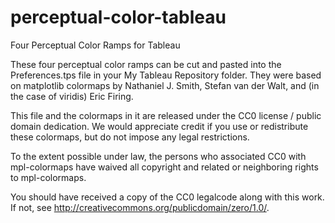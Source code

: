 # perceptual-color-tableau
Four Perceptual Color Ramps for Tableau

These four perceptual color ramps can be cut and pasted into
the Preferences.tps file in your My Tableau Repository folder.
They were based on matplotlib colormaps by Nathaniel J. Smith, Stefan van der Walt,
and (in the case of viridis) Eric Firing.

This file and the colormaps in it are released under the CC0 license /
public domain dedication. We would appreciate credit if you use or
redistribute these colormaps, but do not impose any legal restrictions.

To the extent possible under law, the persons who associated CC0 with
mpl-colormaps have waived all copyright and related or neighboring rights
to mpl-colormaps.

You should have received a copy of the CC0 legalcode along with this
work.  If not, see <http://creativecommons.org/publicdomain/zero/1.0/>.

